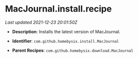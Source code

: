 # MacJournal.install.recipe

_Last updated 2021-12-23 20:01:50Z_

- **Description**: Installs the latest version of MacJournal.

- **Identifier**: `com.github.homebysix.install.MacJournal`

- **Parent Recipes**: `com.github.homebysix.download.MacJournal`
